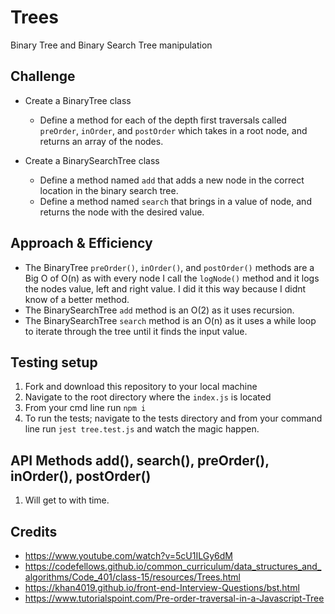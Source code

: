 
# Trees
Binary Tree and Binary Search Tree manipulation

## Challenge
* Create a BinaryTree class
  * Define a method for each of the depth first traversals called `preOrder`, `inOrder`, and `postOrder` which takes in a root node, and returns an array of the nodes.

* Create a BinarySearchTree class
  * Define a method named `add` that adds a new node in the correct location in the binary search tree.
  * Define a method named `search` that brings in a value of node, and returns the node with the desired value.

## Approach & Efficiency
* The BinaryTree `preOrder()`, `inOrder()`, and `postOrder()` methods are a Big O of O(n) as with every node I call the `logNode()` method and it logs the nodes value, left and right value. I did it this way because I didnt know of a better method. 
* The BinarySearchTree `add` method is an O(2) as it uses recursion.
* The BinarySearchTree `search` method is an O(n) as it uses a while loop to iterate through the tree until it finds the input value. 

## Testing setup
1) Fork and download this repository to your local machine
2) Navigate to the root directory where the `index.js` is located
3) From your cmd line run `npm i`
4) To run the tests; navigate to the tests directory and from your command line run `jest tree.test.js` and watch the magic happen.

## API Methods add(), search(), preOrder(), inOrder(), postOrder()
1) Will get to with time.

## Credits
* https://www.youtube.com/watch?v=5cU1ILGy6dM
* https://codefellows.github.io/common_curriculum/data_structures_and_algorithms/Code_401/class-15/resources/Trees.html
* https://khan4019.github.io/front-end-Interview-Questions/bst.html
* https://www.tutorialspoint.com/Pre-order-traversal-in-a-Javascript-Tree

